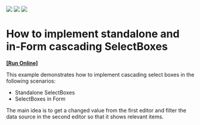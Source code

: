 <!-- default badges list -->
![](https://img.shields.io/endpoint?url=https://codecentral.devexpress.com/api/v1/VersionRange/128585042/19.2.5%2B)
[![](https://img.shields.io/badge/Open_in_DevExpress_Support_Center-FF7200?style=flat-square&logo=DevExpress&logoColor=white)](https://supportcenter.devexpress.com/ticket/details/E5000)
[![](https://img.shields.io/badge/📖_How_to_use_DevExpress_Examples-e9f6fc?style=flat-square)](https://docs.devexpress.com/GeneralInformation/403183)
<!-- default badges end -->
# How to implement standalone and in-Form cascading SelectBoxes
<!-- run online -->
**[[Run Online]](https://codecentral.devexpress.com/e5000/)**
<!-- run online end -->

This example demonstrates how to implement cascading select boxes in the following scenarios:
- Standalone SelectBoxes
- SelectBoxes in Form

The main idea is to get a changed value from the first editor and filter the data source in the second editor so that it shows relevant items.


